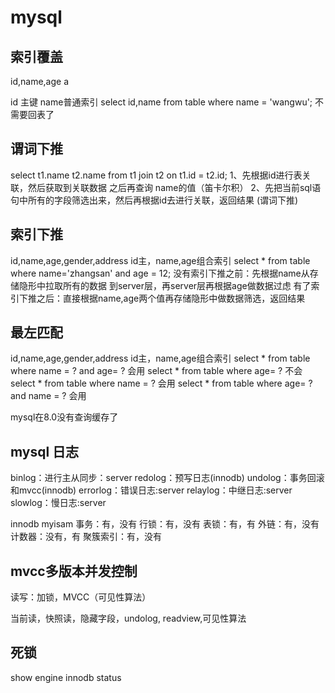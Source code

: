 # mysql

## 索引覆盖
id,name,age
a

id 主键  name普通索引
select id,name from table where name = 'wangwu';
不需要回表了

## 谓词下推

select t1.name t2.name from t1 join t2 on t1.id = t2.id;
1、先根据id进行表关联，然后获取到关联数据 之后再查询 name的值（笛卡尔积）
2、先把当前sql语句中所有的字段筛选出来，然后再根据id去进行关联，返回结果 (谓词下推)


## 索引下推
id,name,age,gender,address
id主，name,age组合索引
select * from table where name='zhangsan' and age = 12;
没有索引下推之前：先根据name从存储隐形中拉取所有的数据 到server层，再server层再根据age做数据过虑
有了索引下推之后：直接根据name,age两个值再存储隐形中做数据筛选，返回结果 


## 最左匹配
id,name,age,gender,address
id主，name,age组合索引
select * from table where name = ? and age= ?  会用
select * from table where  age= ?  不会
select * from table where name = ?  会用
select * from table where age= ? and name = ? 会用




mysql在8.0没有查询缓存了


## mysql 日志
binlog：进行主从同步：server
redolog：预写日志(innodb)
undolog：事务回滚和mvcc(innodb)
errorlog：错误日志:server
relaylog：中继日志:server
slowlog：慢日志:server


innodb  myisam
事务：有，没有
行锁：有，没有
表锁：有，有
外链：有，没有
计数器：没有，有
聚簇索引：有，没有


## mvcc多版本并发控制
读写：加锁，MVCC（可见性算法）

当前读，快照读，隐藏字段，undolog, readview,可见性算法




## 死锁
show engine innodb status